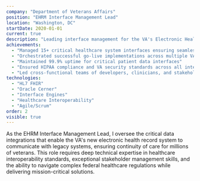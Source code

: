 ```yaml
---
company: "Department of Veterans Affairs"
position: "EHRM Interface Management Lead"
location: "Washington, DC"
startDate: 2020-01-01
current: true
description: "Leading interface management for the VA's Electronic Health Record Modernization program, one of the largest healthcare IT transformations in history."
achievements:
  - "Managed 15+ critical healthcare system interfaces ensuring seamless data flow"
  - "Orchestrated successful go-live implementations across multiple VA medical centers"
  - "Maintained 99.9% uptime for critical patient data interfaces"
  - "Ensured HIPAA compliance and VA security standards across all integrations"
  - "Led cross-functional teams of developers, clinicians, and stakeholders"
technologies:
  - "HL7 FHIR"
  - "Oracle Cerner"
  - "Interface Engines"
  - "Healthcare Interoperability"
  - "Agile/Scrum"
order: 2
visible: true
---
```


As the EHRM Interface Management Lead, I oversee the critical data integrations that enable the VA's new electronic health record system to communicate with legacy systems, ensuring continuity of care for millions of veterans. This role requires deep technical expertise in healthcare interoperability standards, exceptional stakeholder management skills, and the ability to navigate complex federal healthcare regulations while delivering mission-critical solutions.